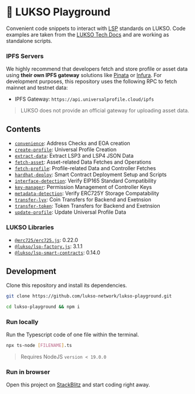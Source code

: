 # 🤹 LUKSO Playground

Convenient code snippets to interact with [LSP](https://docs.lukso.tech/standards/standards-roadmap) standards on LUKSO. Code examples are taken from the [LUKSO Tech Docs](https://docs.lukso.tech/) and are working as standalone scripts.

### IPFS Servers

We highly recommend that developers fetch and store profile or asset data using **their own IPFS gateway** solutions like [Pinata](https://docs.pinata.cloud/docs/welcome-to-pinata) or [Infura](https://docs.infura.io/networks/ipfs). For development purposes, this repository uses the following RPC to fetch mainnet and testnet data:

- IPFS Gateway: `https://api.universalprofile.cloud/ipfs`

> LUKSO does not provide an official gateway for uploading asset data.

## Contents

- [`convenience`](./convenience): Address Checks and EOA creation
- [`create-profile`](./create-profile): Universal Profile Creation
- [`extract-data`](./extract-data): Extract LSP3 and LSP4 JSON Data
- [`fetch-asset`](./fetch-asset): Asset-related Data Fetches and Operations
- [`fetch-profile`](./fetch-profile): Profile-related Data and Controller Fetches
- [`hardhat-deploy`](./hardhat-deploy): Smart Contract Deployment Setup and Scripts
- [`interface-detection`](./interface-detection): Verify EIP165 Standard Compatibility
- [`key-manager`](./key-manager): Permission Management of Controller Keys
- [`metadata-detection`](./metadata-detection): Verify ERC725Y Storage Compatability
- [`transfer-lyx`](./transfer-lyx): Coin Transfers for Backend and Exetnsion
- [`transfer-token`](./transfer-token/): Token Transfers for Backend and Exetnsion
- [`update-profile`](./update-profile/): Update Universal Profile Data

### LUKSO Libraries

- [`@erc725/erc725.js`](https://docs.lukso.tech/tools/erc725js/getting-started): 0.22.0
- [`@lukso/lsp-factory.js`](https://docs.lukso.tech/tools/lsp-factoryjs/getting-started): 3.1.1
- [`@lukso/lsp-smart-contracts`](https://docs.lukso.tech/tools/lsp-smart-contracts/getting-started): 0.14.0

## Development

Clone this repository and install its dependencies.

```bash
git clone https://github.com/lukso-network/lukso-playground.git

cd lukso-playground && npm i
```

### Run locally

Run the Typescript code of one file within the terminal.

```bash
npx ts-node [FILENAME].ts
```

> Requires NodeJS `version < 19.0.0`

### Run in browser

Open this project on [StackBlitz](https://stackblitz.com/github/lukso-network/lukso-playground) and start coding right away.

